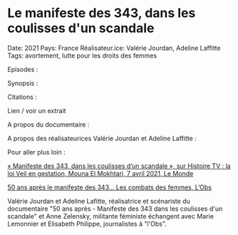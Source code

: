 # Le manifeste des 343, dans les coulisses d'un scandale

Date: 2021
Pays: France
Réalisateur.ice: Valérie Jourdan, Adeline Laffitte
Tags: avortement, lutte pour les droits des femmes

Episodes : 

Synopsis : 

Citations : 

Lien / voir un extrait 

A propos du documentaire : 

A propos des réalisateurices Valérie Jourdan et Adeline Laffitte : 

Pour aller plus loin : 

[« Manifeste des 343, dans les coulisses d’un scandale », sur Histoire TV : la loi Veil en gestation, Mouna El Mokhtari, 7 avril 2021, Le Monde](https://www.lemonde.fr/culture/article/2021/04/07/manifeste-des-343-dans-les-coulisses-d-un-scandale-sur-histoire-tv-la-loi-veil-en-gestation_6075918_3246.html)

[50 ans après le manifeste des 343... Les combats des femmes, L’Obs](https://www.youtube.com/watch?v=0TO12hyhhBw)

Valérie Jourdan et Adeline Lafitte, réalisatrice et scénariste du documentaire "50 ans après - Manifeste des 343 dans les coulisses d'un scandale" et Anne Zelensky, militante féministe échangent avec Marie Lemonnier et Elisabeth Philippe, journalistes à "l'Obs".